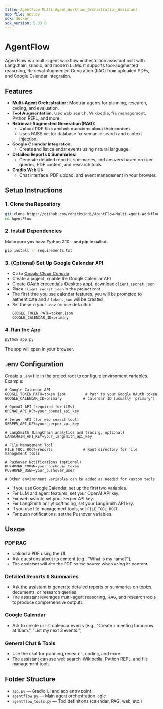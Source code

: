 ```yaml
---
title: AgentFlow-Multi-Agent_Workflow_Orchestration_Assistant
app_file: app.py
sdk: docker
sdk_version: 5.33.0
---
```

# AgentFlow

AgentFlow is a multi-agent workflow orchestration assistant built with LangChain, Gradio, and modern LLMs. It supports tool-augmented reasoning, Retrieval-Augmented Generation (RAG) from uploaded PDFs, and Google Calendar integration.

## Features

- **Multi-Agent Orchestration:** Modular agents for planning, research, coding, and evaluation.
- **Tool Augmentation:** Use web search, Wikipedia, file management, Python REPL, and more.
- **Retrieval-Augmented Generation (RAG):**
  - Upload PDF files and ask questions about their content.
  - Uses FAISS vector database for semantic search and context injection.
- **Google Calendar Integration:**
  - Create and list calendar events using natural language.
- **Detailed Reports & Summaries:**
  - Generate detailed reports, summaries, and answers based on user queries, PDF content, and research tools.
- **Gradio Web UI:**
  - Chat interface, PDF upload, and event management in your browser.

## Setup Instructions

### 1. Clone the Repository
```bash
git clone https://github.com/rohithsiddi/AgentFlow-Multi-Agent-Workflow-Orchestration-Assistant.git
cd AgentFlow
```

### 2. Install Dependencies
Make sure you have Python 3.10+ and pip installed.
```bash
pip install -r requirements.txt
```

### 3. (Optional) Set Up Google Calendar API
- Go to [Google Cloud Console](https://console.cloud.google.com/)
- Create a project, enable the Google Calendar API
- Create OAuth credentials (Desktop app), download `client_secret.json`
- Place `client_secret.json` in the project root
- The first time you use calendar features, you will be prompted to authenticate and a `token.json` will be created
- Set these in your `.env` (or use defaults):
  ```
  GOOGLE_TOKEN_PATH=token.json
  GOOGLE_CALENDAR_ID=primary
  ```

### 4. Run the App
```bash
python app.py
```
The app will open in your browser.

## .env Configuration

Create a `.env` file in the project root to configure environment variables. Example:

```
# Google Calendar API
GOOGLE_TOKEN_PATH=token.json         # Path to your Google OAuth token
GOOGLE_CALENDAR_ID=primary          # Calendar ID (usually 'primary')

# OpenAI API (required for LLMs)
OPENAI_API_KEY=your_openai_api_key

# Serper API (for web search tool)
SERPER_API_KEY=your_serper_api_key

# LangSmith (LangChain analytics and tracing, optional)
LANGCHAIN_API_KEY=your_langsmith_api_key

# File Management Tool
FILE_TOOL_ROOT=reports              # Root directory for file management tools

# Pushover Notifications (optional)
PUSHOVER_TOKEN=your_pushover_token
PUSHOVER_USER=your_pushover_user

# Other environment variables can be added as needed for custom tools
```

- If you use Google Calendar, set up the first two variables.
- For LLM and agent features, set your OpenAI API key.
- For web search, set your Serper API key.
- For LangSmith analytics/tracing, set your LangSmith API key.
- If you use file management tools, set `FILE_TOOL_ROOT`.
- For push notifications, set the Pushover variables.

## Usage

### PDF RAG
- Upload a PDF using the UI.
- Ask questions about its content (e.g., "What is my name?").
- The assistant will cite the PDF as the source when using its content.

### Detailed Reports & Summaries
- Ask the assistant to generate detailed reports or summaries on topics, documents, or research queries.
- The assistant leverages multi-agent reasoning, RAG, and research tools to produce comprehensive outputs.

### Google Calendar
- Ask to create or list calendar events (e.g., "Create a meeting tomorrow at 10am.", "List my next 3 events.")

### General Chat & Tools
- Use the chat for planning, research, coding, and more.
- The assistant can use web search, Wikipedia, Python REPL, and file management tools.

## Folder Structure
- `app.py` — Gradio UI and app entry point
- `agentflow.py` — Main agent orchestration logic
- `agentflow_tools.py` — Tool definitions (calendar, RAG, web, etc.)

